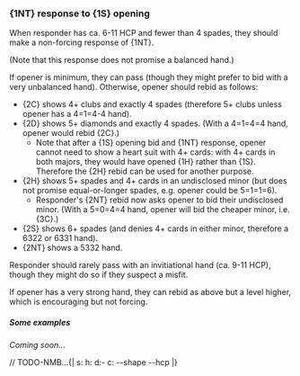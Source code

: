 ### <a name="1NT_response_to_1S_opening"> {1NT} response to {1S} opening

When responder has ca. 6-11 HCP and fewer than 4 spades, they should make a non-forcing response of {1NT}.

(Note that this response does not promise a balanced hand.)

If opener is minimum, they can pass (though they might prefer to bid with a very unbalanced hand). Otherwise, opener should rebid as follows:

- {2C} shows 4+ clubs and exactly 4 spades (therefore 5+ clubs unless opener has a 4=1=4-4 hand).
- {2D} shows 5+ diamonds and exactly 4 spades. (With a 4=1=4=4 hand, opener would rebid {2C}.)
    - Note that after a {1S} opening bid and {1NT} response, opener cannot need to show a heart suit with 4+ cards: with 4+ cards in both majors, they would have opened {1H} rather than {1S}. Therefore the {2H} rebid can be used for another purpose.
- {2H} shows 5+ spades and 4+ cards in an undisclosed minor (but does not promise equal-or-longer spades, e.g. opener could be 5=1=1=6).
    - Responder's {2NT} rebid now asks opener to bid their undisclosed minor. (With a 5=0=4=4 hand, opener will bid the cheaper minor, i.e. {3C}.)
- {2S} shows 6+ spades (and denies 4+ cards in either minor, therefore a 6322 or 6331 hand).
- {2NT} shows a 5332 hand.

Responder should rarely pass with an invitiational hand (ca. 9-11 HCP), though they might do so if they suspect a misfit.

If opener has a very strong hand, they can rebid as above but a level higher, which is encouraging but not forcing.

##### Some examples

_Coming soon..._

// TODO-NMB...{| s: h: d:- c: --shape --hcp |}
